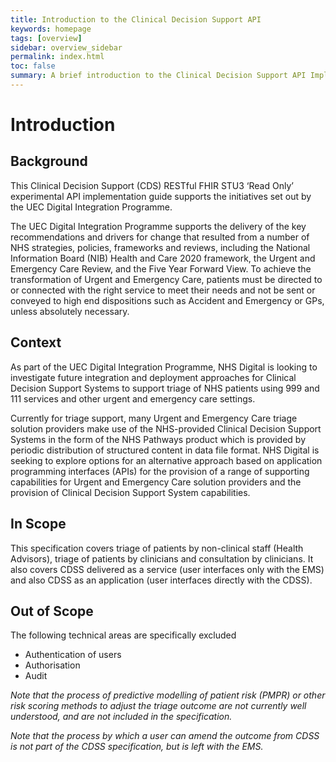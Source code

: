 ```yaml
---
title: Introduction to the Clinical Decision Support API
keywords: homepage
tags: [overview]
sidebar: overview_sidebar
permalink: index.html
toc: false
summary: A brief introduction to the Clinical Decision Support API Implementation Guide
---
```


# Introduction #

## Background ##

This Clinical Decision Support (CDS) RESTful FHIR STU3 ‘Read Only’ experimental API implementation guide supports the initiatives set out by the UEC Digital Integration Programme.

The UEC Digital Integration Programme supports the delivery of the key recommendations and drivers for change that resulted from a number of NHS strategies, policies, frameworks and reviews, including the National Information Board (NIB) Health and Care 2020 framework, 
the Urgent and Emergency Care Review, and the Five Year Forward View. To achieve the transformation of Urgent and Emergency Care, patients must be directed to or connected with the right service to meet their needs and not be sent or conveyed to high end dispositions 
such as Accident and Emergency or GPs, unless absolutely necessary.  

## Context ##
As part of the UEC Digital Integration Programme, NHS Digital is looking to investigate future integration and deployment approaches for Clinical Decision Support Systems to support triage of NHS patients using 999 and 111 services and other urgent and emergency care settings. 

Currently for triage support, many Urgent and Emergency Care triage solution providers make use of the NHS-provided Clinical Decision Support Systems in the form of the NHS Pathways product which is provided by periodic distribution of structured content in data file format. 
NHS Digital is seeking to explore options for an alternative approach based on application programming interfaces (APIs) for the provision of a range of supporting capabilities for Urgent and Emergency Care solution providers and the provision of Clinical Decision Support System capabilities.  

## In Scope ##
This specification covers triage of patients by non-clinical staff (Health Advisors), triage of patients by clinicians and consultation by clinicians.
It also covers CDSS delivered as a service (user interfaces only with the EMS) and also CDSS as an application (user interfaces directly with the CDSS).

## Out of Scope ##
The following technical areas are specifically excluded
* Authentication of users
* Authorisation
* Audit  

*Note that the process of predictive modelling of patient risk (PMPR) or other risk scoring methods to adjust the triage outcome are not currently well understood, and are not included in the specification.*

*Note that the process by which a user can amend the outcome from CDSS is not part of the CDSS specification, but is left with the EMS.*

